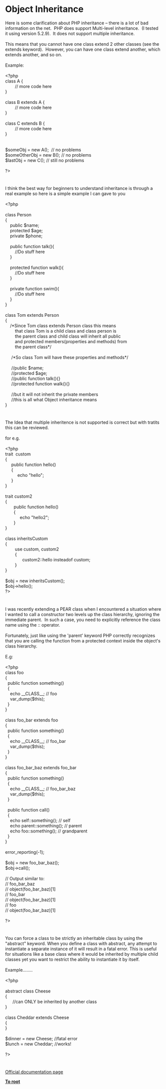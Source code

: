 # Object Inheritance




<div class="phpcode"><span class="html">
Here is some clarification about PHP inheritance &#x2013; there is a lot of bad information on the net.&#xA0; PHP does support Multi-level inheritance.&#xA0; (I tested it using version 5.2.9).&#xA0; It does not support multiple inheritance.<br> <br>This means that you cannot have one class extend 2 other classes (see the extends keyword).&#xA0; However, you can have one class extend another, which extends another, and so on. <br> <br>Example:<br> <br><span class="default">&lt;?php<br></span><span class="keyword">class </span><span class="default">A </span><span class="keyword">{<br>&#xA0; &#xA0; &#xA0; &#xA0; </span><span class="comment">// more code here<br></span><span class="keyword">}<br> <br>class </span><span class="default">B </span><span class="keyword">extends </span><span class="default">A </span><span class="keyword">{<br>&#xA0; &#xA0; &#xA0; &#xA0; </span><span class="comment">// more code here<br></span><span class="keyword">}<br> <br>class </span><span class="default">C </span><span class="keyword">extends </span><span class="default">B </span><span class="keyword">{<br>&#xA0; &#xA0; &#xA0; &#xA0; </span><span class="comment">// more code here<br></span><span class="keyword">}<br> <br> <br></span><span class="default">$someObj </span><span class="keyword">= new </span><span class="default">A</span><span class="keyword">();&#xA0; </span><span class="comment">// no problems<br></span><span class="default">$someOtherObj </span><span class="keyword">= new </span><span class="default">B</span><span class="keyword">(); </span><span class="comment">// no problems<br></span><span class="default">$lastObj </span><span class="keyword">= new </span><span class="default">C</span><span class="keyword">(); </span><span class="comment">// still no problems<br> <br></span><span class="default">?&gt;</span>
</span>
</div>
  

#


<div class="phpcode"><span class="html">
I think the best way for beginners to understand inheritance is through a real example so here is a simple example I can gave to you <br><br><span class="default">&lt;?php<br><br></span><span class="keyword">class </span><span class="default">Person<br></span><span class="keyword">{<br>&#xA0; &#xA0; public </span><span class="default">$name</span><span class="keyword">;<br>&#xA0; &#xA0; protected </span><span class="default">$age</span><span class="keyword">;<br>&#xA0; &#xA0; private </span><span class="default">$phone</span><span class="keyword">;<br><br>&#xA0; &#xA0; public function </span><span class="default">talk</span><span class="keyword">(){<br>&#xA0; &#xA0; &#xA0; &#xA0; </span><span class="comment">//Do stuff here<br>&#xA0; &#xA0; </span><span class="keyword">}<br><br>&#xA0; &#xA0; protected function </span><span class="default">walk</span><span class="keyword">(){<br>&#xA0; &#xA0; &#xA0; &#xA0; </span><span class="comment">//Do stuff here<br>&#xA0; &#xA0; </span><span class="keyword">}<br><br>&#xA0; &#xA0; private function </span><span class="default">swim</span><span class="keyword">(){<br>&#xA0; &#xA0; &#xA0; &#xA0; </span><span class="comment">//Do stuff here<br>&#xA0; &#xA0; </span><span class="keyword">}<br>}<br><br>class </span><span class="default">Tom </span><span class="keyword">extends </span><span class="default">Person<br></span><span class="keyword">{<br>&#xA0; &#xA0; </span><span class="comment">/*Since Tom class extends Person class this means <br>&#xA0; &#xA0; &#xA0; &#xA0; that class Tom is a child class and class person is <br>&#xA0; &#xA0; &#xA0; &#xA0; the parent class and child class will inherit all public <br>&#xA0; &#xA0; &#xA0; &#xA0; and protected members(properties and methods) from<br>&#xA0; &#xA0; &#xA0; &#xA0; the parent class*/<br><br>&#xA0; &#xA0;&#xA0; /*So class Tom will have these properties and methods*/<br><br>&#xA0; &#xA0;&#xA0; //public $name;<br>&#xA0; &#xA0;&#xA0; //protected $age;<br>&#xA0; &#xA0;&#xA0; //public function talk(){}<br>&#xA0; &#xA0;&#xA0; //protected function walk(){}<br><br>&#xA0; &#xA0;&#xA0; //but it will not inherit the private members <br>&#xA0; &#xA0;&#xA0; //this is all what Object inheritance means<br></span><span class="keyword">}</span>
</span>
</div>
  

#


<div class="phpcode"><span class="html">
The Idea that multiple inheritence is not supported is correct but with tratits this can be reviewed.<br><br>for e.g.<br> <br><span class="default">&lt;?php<br></span><span class="keyword">trait&#xA0; </span><span class="default">custom<br></span><span class="keyword">{<br>&#xA0; &#xA0;&#xA0; public function </span><span class="default">hello</span><span class="keyword">()<br>&#xA0; &#xA0;&#xA0; {<br>&#xA0; &#xA0; &#xA0; &#xA0; &#xA0; echo </span><span class="string">&quot;hello&quot;</span><span class="keyword">;<br>&#xA0; &#xA0;&#xA0; }<br>}<br><br>trait </span><span class="default">custom2<br></span><span class="keyword">{<br>&#xA0; &#xA0; &#xA0;&#xA0; public function </span><span class="default">hello</span><span class="keyword">()<br>&#xA0; &#xA0; &#xA0;&#xA0; {<br>&#xA0; &#xA0; &#xA0; &#xA0; &#xA0; &#xA0; echo </span><span class="string">&quot;hello2&quot;</span><span class="keyword">;<br>&#xA0; &#xA0; &#xA0;&#xA0; }<br>}<br><br>class </span><span class="default">inheritsCustom<br></span><span class="keyword">{<br>&#xA0; &#xA0; &#xA0; &#xA0; use </span><span class="default">custom</span><span class="keyword">, </span><span class="default">custom2<br>&#xA0; &#xA0; &#xA0; &#xA0; </span><span class="keyword">{<br>&#xA0; &#xA0; &#xA0; &#xA0; &#xA0; &#xA0; &#xA0; </span><span class="default">custom2</span><span class="keyword">::</span><span class="default">hello </span><span class="keyword">insteadof </span><span class="default">custom</span><span class="keyword">;<br>&#xA0; &#xA0; &#xA0; &#xA0; }<br>}<br><br></span><span class="default">$obj </span><span class="keyword">= new </span><span class="default">inheritsCustom</span><span class="keyword">();<br></span><span class="default">$obj</span><span class="keyword">-&gt;</span><span class="default">hello</span><span class="keyword">();<br></span><span class="default">?&gt;</span>
</span>
</div>
  

#


<div class="phpcode"><span class="html">
I was recently extending a PEAR class when I encountered a situation where I wanted to call a constructor two levels up the class hierarchy, ignoring the immediate parent.&#xA0; In such a case, you need to explicitly reference the class name using the :: operator.<br><br>Fortunately, just like using the &apos;parent&apos; keyword PHP correctly recognizes that you are calling the function from a protected context inside the object&apos;s class hierarchy.<br><br>E.g:<br><br><span class="default">&lt;?php<br></span><span class="keyword">class </span><span class="default">foo<br></span><span class="keyword">{<br>&#xA0; public function </span><span class="default">something</span><span class="keyword">()<br>&#xA0; {<br>&#xA0; &#xA0; echo </span><span class="default">__CLASS__</span><span class="keyword">; </span><span class="comment">// foo<br>&#xA0; &#xA0; </span><span class="default">var_dump</span><span class="keyword">(</span><span class="default">$this</span><span class="keyword">);<br>&#xA0; }<br>}<br><br>class </span><span class="default">foo_bar </span><span class="keyword">extends </span><span class="default">foo<br></span><span class="keyword">{<br>&#xA0; public function </span><span class="default">something</span><span class="keyword">()<br>&#xA0; {<br>&#xA0; &#xA0; echo </span><span class="default">__CLASS__</span><span class="keyword">; </span><span class="comment">// foo_bar<br>&#xA0; &#xA0; </span><span class="default">var_dump</span><span class="keyword">(</span><span class="default">$this</span><span class="keyword">);<br>&#xA0; }<br>}<br><br>class </span><span class="default">foo_bar_baz </span><span class="keyword">extends </span><span class="default">foo_bar<br></span><span class="keyword">{<br>&#xA0; public function </span><span class="default">something</span><span class="keyword">()<br>&#xA0; {<br>&#xA0; &#xA0; echo </span><span class="default">__CLASS__</span><span class="keyword">; </span><span class="comment">// foo_bar_baz<br>&#xA0; &#xA0; </span><span class="default">var_dump</span><span class="keyword">(</span><span class="default">$this</span><span class="keyword">);<br>&#xA0; }<br><br>&#xA0; public function </span><span class="default">call</span><span class="keyword">()<br>&#xA0; {<br>&#xA0; &#xA0; echo </span><span class="default">self</span><span class="keyword">::</span><span class="default">something</span><span class="keyword">(); </span><span class="comment">// self<br>&#xA0; &#xA0; </span><span class="keyword">echo </span><span class="default">parent</span><span class="keyword">::</span><span class="default">something</span><span class="keyword">(); </span><span class="comment">// parent<br>&#xA0; &#xA0; </span><span class="keyword">echo </span><span class="default">foo</span><span class="keyword">::</span><span class="default">something</span><span class="keyword">(); </span><span class="comment">// grandparent<br>&#xA0; </span><span class="keyword">}<br>}<br><br></span><span class="default">error_reporting</span><span class="keyword">(-</span><span class="default">1</span><span class="keyword">);<br><br></span><span class="default">$obj </span><span class="keyword">= new </span><span class="default">foo_bar_baz</span><span class="keyword">();<br></span><span class="default">$obj</span><span class="keyword">-&gt;</span><span class="default">call</span><span class="keyword">();<br><br></span><span class="comment">// Output similar to:<br>// foo_bar_baz<br>// object(foo_bar_baz)[1]<br>// foo_bar<br>// object(foo_bar_baz)[1]<br>// foo<br>// object(foo_bar_baz)[1]<br><br></span><span class="default">?&gt;</span>
</span>
</div>
  

#


<div class="phpcode"><span class="html">
You can force a class to be strictly an inheritable class by using the &quot;abstract&quot; keyword. When you define a class with abstract, any attempt to instantiate a separate instance of it will result in a fatal error. This is useful for situations like a base class where it would be inherited by multiple child classes yet you want to restrict the ability to instantiate it by itself.<br><br>Example........<br><br><span class="default">&lt;?php<br><br></span><span class="keyword">abstract class </span><span class="default">Cheese<br></span><span class="keyword">{<br>&#xA0; &#xA0; &#xA0; </span><span class="comment">//can ONLY be inherited by another class<br></span><span class="keyword">}<br><br>class </span><span class="default">Cheddar </span><span class="keyword">extends </span><span class="default">Cheese<br></span><span class="keyword">{<br>}<br><br></span><span class="default">$dinner </span><span class="keyword">= new </span><span class="default">Cheese</span><span class="keyword">; </span><span class="comment">//fatal error<br></span><span class="default">$lunch </span><span class="keyword">= new </span><span class="default">Cheddar</span><span class="keyword">; </span><span class="comment">//works!<br><br></span><span class="default">?&gt;</span>
</span>
</div>
  

#

[Official documentation page](https://www.php.net/manual/en/language.oop5.inheritance.php)

**[To root](/README.md)**